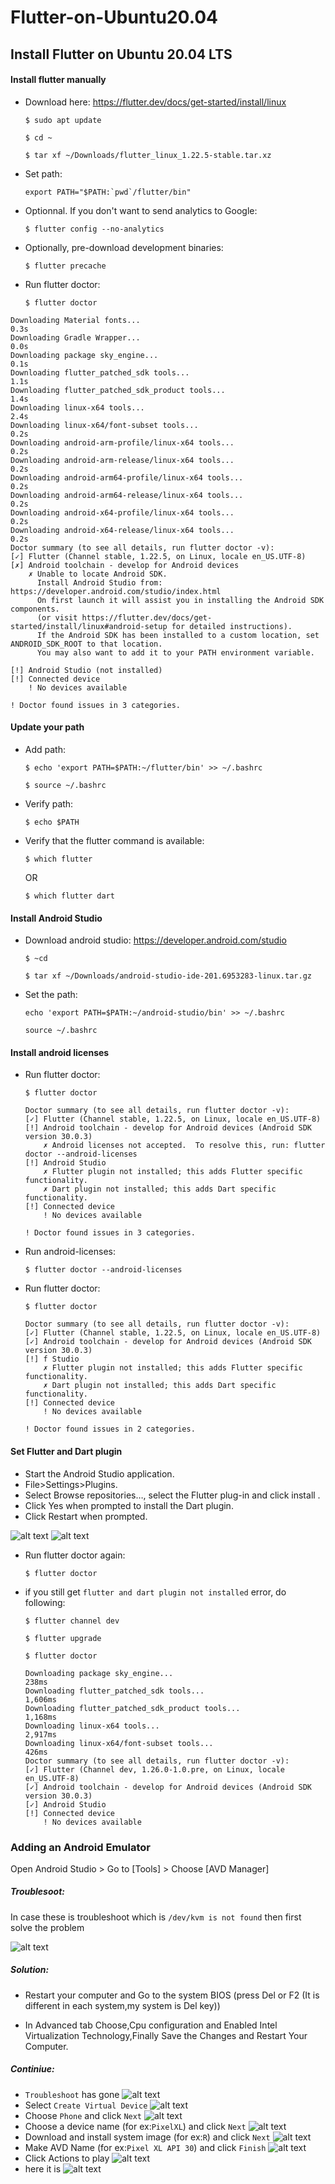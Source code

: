 # Flutter-on-Ubuntu20.04
## Install Flutter on Ubuntu 20.04 LTS

    
#### Install flutter manually
 - Download here: https://flutter.dev/docs/get-started/install/linux

    `$ sudo apt update`

    `$ cd ~`

    `$ tar xf ~/Downloads/flutter_linux_1.22.5-stable.tar.xz`

- Set path:
    
    ```export PATH="$PATH:`pwd`/flutter/bin"```

- Optionnal. If you don't want to send analytics to Google:
   
    `$ flutter config --no-analytics`

- Optionally, pre-download development binaries:
   
   `$ flutter precache`

- Run flutter doctor:
   
   `$ flutter doctor`

```
Downloading Material fonts...                                       0.3s
Downloading Gradle Wrapper...                                       0.0s
Downloading package sky_engine...                                   0.1s
Downloading flutter_patched_sdk tools...                            1.1s
Downloading flutter_patched_sdk_product tools...                    1.4s
Downloading linux-x64 tools...                                      2.4s
Downloading linux-x64/font-subset tools...                          0.2s
Downloading android-arm-profile/linux-x64 tools...                  0.2s
Downloading android-arm-release/linux-x64 tools...                  0.2s
Downloading android-arm64-profile/linux-x64 tools...                0.2s
Downloading android-arm64-release/linux-x64 tools...                0.2s
Downloading android-x64-profile/linux-x64 tools...                  0.2s
Downloading android-x64-release/linux-x64 tools...                  0.2s
Doctor summary (to see all details, run flutter doctor -v):
[✓] Flutter (Channel stable, 1.22.5, on Linux, locale en_US.UTF-8)
[✗] Android toolchain - develop for Android devices
    ✗ Unable to locate Android SDK.
      Install Android Studio from: https://developer.android.com/studio/index.html
      On first launch it will assist you in installing the Android SDK components.
      (or visit https://flutter.dev/docs/get-started/install/linux#android-setup for detailed instructions).
      If the Android SDK has been installed to a custom location, set ANDROID_SDK_ROOT to that location.
      You may also want to add it to your PATH environment variable.

[!] Android Studio (not installed)
[!] Connected device
    ! No devices available

! Doctor found issues in 3 categories.

```

#### Update your path
- Add path:
   
   `$ echo 'export PATH=$PATH:~/flutter/bin' >> ~/.bashrc`
   
   `$ source ~/.bashrc`
   
- Verify path:
   
   `$ echo $PATH`
   
- Verify that the flutter command is available:
   
   `$ which flutter`
    
    OR
    
   `$ which flutter dart`

#### Install Android Studio
- Download android studio: https://developer.android.com/studio

    `$ ~cd`

    `$ tar xf ~/Downloads/android-studio-ide-201.6953283-linux.tar.gz`

- Set the path:
   
    `echo 'export PATH=$PATH:~/android-studio/bin' >> ~/.bashrc`

    `source ~/.bashrc`

#### Install android licenses
 - Run flutter doctor:
    
    `$ flutter doctor`

    ```
    Doctor summary (to see all details, run flutter doctor -v):
    [✓] Flutter (Channel stable, 1.22.5, on Linux, locale en_US.UTF-8)
    [!] Android toolchain - develop for Android devices (Android SDK version 30.0.3)
        ✗ Android licenses not accepted.  To resolve this, run: flutter doctor --android-licenses
    [!] Android Studio
        ✗ Flutter plugin not installed; this adds Flutter specific functionality.
        ✗ Dart plugin not installed; this adds Dart specific functionality.
    [!] Connected device
        ! No devices available

    ! Doctor found issues in 3 categories.
    ```
 - Run android-licenses:
   
    `$ flutter doctor --android-licenses`

 - Run flutter doctor:
   
    `$ flutter doctor`

    ```
    Doctor summary (to see all details, run flutter doctor -v):
    [✓] Flutter (Channel stable, 1.22.5, on Linux, locale en_US.UTF-8)
    [✓] Android toolchain - develop for Android devices (Android SDK version 30.0.3)
    [!] f Studio
        ✗ Flutter plugin not installed; this adds Flutter specific functionality.
        ✗ Dart plugin not installed; this adds Dart specific functionality.
    [!] Connected device
        ! No devices available

    ! Doctor found issues in 2 categories.
    ```


#### Set Flutter and Dart plugin

- Start the Android Studio application.
- File>Settings>Plugins.
- Select Browse repositories…, select the Flutter plug-in and click install .
- Click Yes when prompted to install the Dart plugin.
- Click Restart when prompted.

![alt text](https://github.com/martianvenusian/flutter-on-Ubuntu20.04/blob/main/images/flutter_plug-in_1.png?raw=true)
![alt text](https://github.com/martianvenusian/flutter-on-Ubuntu20.04/blob/main/images/flutter_plug-in_2.png?raw=true)

 - Run flutter doctor again: 

   `$ flutter doctor`
   
 - if you still get `flutter and dart plugin not installed` error, do following: 

    `$ flutter channel dev`

    `$ flutter upgrade`

    `$ flutter doctor`

    ```
    Downloading package sky_engine...                                  238ms
    Downloading flutter_patched_sdk tools...                         1,606ms
    Downloading flutter_patched_sdk_product tools...                 1,168ms
    Downloading linux-x64 tools...                                   2,917ms
    Downloading linux-x64/font-subset tools...                         426ms
    Doctor summary (to see all details, run flutter doctor -v):
    [✓] Flutter (Channel dev, 1.26.0-1.0.pre, on Linux, locale en_US.UTF-8)
    [✓] Android toolchain - develop for Android devices (Android SDK version 30.0.3)
    [✓] Android Studio
    [!] Connected device
        ! No devices available
    ```
### Adding an Android Emulator
Open Android Studio > Go to [Tools] > Choose [AVD Manager]
##### Troublesoot:

In case these is troubleshoot which is `/dev/kvm is not found` then first solve the problem

![alt text](https://github.com/martianvenusian/flutter-on-Ubuntu20.04/blob/main/images/adding_emulator_1.png?raw=true)

##### Solution:

 - Restart your computer and Go to the system BIOS (press Del or F2 (It is different in each system,my system is Del key))

 - In Advanced tab Choose,Cpu configuration and Enabled Intel Virtualization Technology,Finally Save the Changes and Restart Your Computer.

##### Continiue:
- `Troubleshoot` has gone
![alt text](https://github.com/martianvenusian/flutter-on-Ubuntu20.04/blob/main/images/adding_emulator_2.png?raw=true)
 - Select `Create Virtual Device`
![alt text](https://github.com/martianvenusian/flutter-on-Ubuntu20.04/blob/main/images/adding_emulator_3.png?raw=true)
 - Choose `Phone` and click `Next`
![alt text](https://github.com/martianvenusian/flutter-on-Ubuntu20.04/blob/main/images/adding_emulator_4.png?raw=true)
- Choose a device name (for ex:`PixelXL`) and click `Next`
![alt text](https://github.com/martianvenusian/flutter-on-Ubuntu20.04/blob/main/images/adding_emulator_5.png?raw=true)
- Download and install system image (for ex:`R`) and click `Next`
![alt text](https://github.com/martianvenusian/flutter-on-Ubuntu20.04/blob/main/images/adding_emulator_6.png?raw=true)
- Make AVD Name  (for ex:`Pixel XL API 30`) and click `Finish`
![alt text](https://github.com/martianvenusian/flutter-on-Ubuntu20.04/blob/main/images/adding_emulator_7.png?raw=true)
- Click Actions to play
![alt text](https://github.com/martianvenusian/flutter-on-Ubuntu20.04/blob/main/images/adding_emulator_8.png?raw=true)
- here it is
![alt text](https://github.com/martianvenusian/flutter-on-Ubuntu20.04/blob/main/images/adding_emulator_9.png?raw=true)